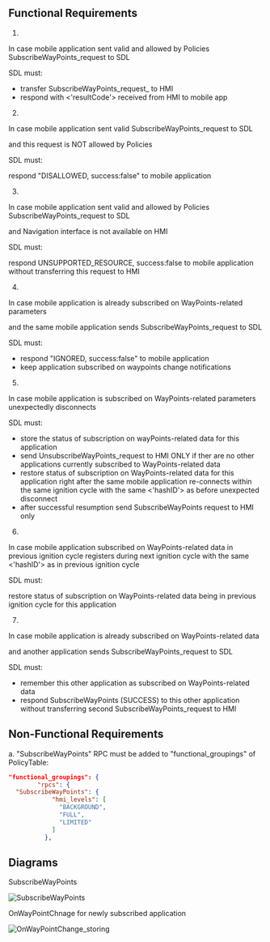 ## Functional Requirements

1.
In case mobile application sent valid and allowed by Policies SubscribeWayPoints_request to SDL

SDL must: 
- transfer SubscribeWayPoints_request_ to HMI
- respond with <'resultCode'> received from HMI to mobile app 

2.
In case mobile application sent valid SubscribeWayPoints_request to SDL

and this request is NOT allowed by Policies

SDL must: 

respond "DISALLOWED, success:false" to mobile application

3.
In case mobile application sent valid and allowed by Policies SubscribeWayPoints_request to SDL

and Navigation interface is not available on HMI

SDL must:

respond UNSUPPORTED_RESOURCE, success:false to mobile application without transferring this request to HMI

4.
In case mobile application is already subscribed on WayPoints-related parameters

and the same mobile application sends SubscribeWayPoints_request to SDL

SDL must:

- respond "IGNORED, success:false" to mobile application
- keep application subscribed on waypoints change notifications

5.
In case mobile application is subscribed on WayPoints-related parameters unexpectedly disconnects 

SDL must:
- store the status of subscription on wayPoints-related data for this application
- send UnsubscribeWayPoints_request to HMI ONLY if ther are no other applications currently subscribed to WayPoints-related data 
- restore status of subscription on WayPoints-related data for this application right after the same mobile application re-connects within the same ignition cycle with the same <'hashID'> as before unexpected disconnect
- after successful resumption send SubscribeWayPoints request to HMI only

6.
In case mobile application subscribed on WayPoints-related data in previous ignition cycle
registers during next ignition cycle with the same <'hashID'> as in previous ignition cycle

SDL must:

restore status of subscription on WayPoints-related data being in previous ignition cycle for this application

7.
In case mobile application is already subscribed on WayPoints-related data

and another application sends SubscribeWayPoints_request to SDL

SDL must:
- remember this other application as subscribed on WayPoints-related data
- respond SubscribeWayPoints (SUCCESS) to this other application without transferring second SubscribeWayPoints_request to HMI 

## Non-Functional Requirements

a. "SubscribeWayPoints" RPC must be added to "functional_groupings" of PolicyTable:

```json
"functional_groupings": {
        "rpcs": {
  "SubscribeWayPoints": {
            "hmi_levels": [
              "BACKGROUND",
              "FULL",
              "LIMITED"
            ]
          },
```

## Diagrams

SubscribeWayPoints

![SubscribeWayPoints](https://github.com/smartdevicelink/sdl_requirements/blob/SubscribeWayPoints/detailed_docs/accessories/SubscribeWayPoints.png)

OnWayPointChnage for newly subscribed application

![OnWayPointChange_storing](https://github.com/smartdevicelink/sdl_requirements/blob/SubscribeWayPoints/detailed_docs/accessories/Store_OnWayPointsChange.png)
